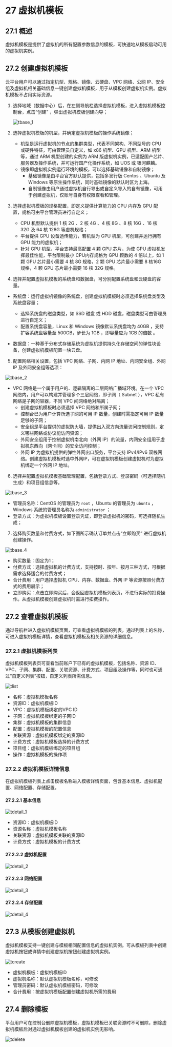 # 27 虚拟机模板

## 27.1 概述

虚拟机模板是提供了虚拟机的所有配置参数信息的模板，可快速地从模板启动可用的虚拟机实例。

## 27.2 创建虚拟机模板

云平台用户可以通过指定机型、规格、镜像、云硬盘、VPC 网络、公网 IP、安全组及虚拟机相关基础信息一键创建虚拟机模板，用于从模板创建虚拟机实例。虚拟机模板不占用实际资源。

1. 选择地域（数据中心）后，在左侧导航栏选择虚拟机模板，进入虚拟机模板控制台，点击“创建” ，弹出虚拟机模板创建向导；

   ![tbase_1](../images/userguide/tbase_1.png)

2. 选择虚拟机模板的机型，并确定虚拟机模板的操作系统镜像；

   * 机型是运行虚拟机的节点的集群类型，代表不同架构、不同型号的 CPU 或硬件特征，可由管理员自定义，如 x86 机型、GPU 机型、ARM 机型等，通过 ARM 机型创建的实例为 ARM 版虚拟机实例，已适配国产芯片、服务器及操作系统，并可运行国产化操作系统，如 UOS 或 银河麒麟。
   * 镜像即虚拟机实例运行环境的模板，可以选择基础镜像和自制镜像；
     * 基础镜像是由平台官方默认提供，包括多发行版 Centos 、Ubuntu 及 Windows 等原生操作系统，同时基础镜像的默认时区为上海。
     * 自制镜像由用户通过虚拟机自行导出或自定义导入的自有镜像，可用于创建虚拟机，仅账号自身有权限查看和管理。
   
3. 选择虚拟机模板的规格配置，即定义提供计算能力的 CPU 内存及 GPU 配置，规格可由平台管理员进行自定义；

   * CPU 机型默认提供 1 核 2G 、2 核 4G 、4 核 8G 、8 核 16G 、16 核 32G 及 64 核 128G 等虚机规格；
   * 平台提供 GPU 设备透传能力，若机型为 GPU 机型，可创建并运行拥有 GPU 能力的虚拟机；
   * 针对 GPU 机型，平台支持最高配置 4 颗 GPU 芯片，为使 GPU 虚拟机发挥最佳性能，平台限制最小 CPU内存规格为 GPU 颗数的 4 倍以上，如 1 颗 GPU 芯片最小需要 4 核 8G 规格，2 颗 GPU 芯片最小需要 8 核16G 规格，4 颗 GPU 芯片最小需要 16 核 32G 规格。

4. 选择并配置虚拟机模板的系统盘和数据盘，可分别配置系统盘和云硬盘的容量。

  * 系统盘：运行虚拟机镜像的系统盘，创建虚拟机模板时必须选择系统盘类型及系统盘容量；
      * 选择系统盘的磁盘类型，如 SSD 磁盘 或 HDD 磁盘，磁盘类型可由管理员进行自定义；
      * 配置系统盘容量，Linux 和 Windows 镜像默认系统盘均为 40GB ，支持扩容系统盘容量至 500GB，步长为 1GB ，即容量应为 1GB 的倍数 。

  * 数据盘：一种基于分布式存储系统为虚拟机提供持久化存储空间的弹性块设备，创建虚拟机模板配置一块云盘。

5. 配置网络相关设置，包括 VPC 网络、子网、内网 IP 地址、内网安全组、外网 IP 及外网安全组等选项：

  ![tbase_2](../images/userguide/tbase_2.png)

  * VPC 网络是一个属于用户的、逻辑隔离的二层网络广播域环境。在一个 VPC 网络内，用户可以构建并管理多个三层网络，即子网（ Subnet ），VPC 私有网络是子网的容器，不同 VPC 间网络绝对隔离；
      * 创建虚拟机模板时必须选择 VPC 网络和所属子网；
      * 控制台已为用户计算所选子网的可用 IP 数量，创建时需指定可用 IP 数量足够的子网；
      * 安全组是平台提供的虚拟防火墙，提供出入双方向流量访问控制规则，定义哪些网络或协议能访问资源；
      * 外网安全组用于控制虚拟机南北向（外网 IP）的流量，内网安全组用于虚拟机东西向（网卡间）的安全访问控制；
      * 外网 IP 为虚拟机提供的弹性外网出口服务，平台支持 IPv4/IPv6  双栈网络。创建虚拟机模板时选中外网IP，可在虚拟机模板创建虚拟机时为虚拟机绑定一个外网 IP 地址。

6. 选择并配置虚拟机模板基础管理配置，包括登录方式、登录密码（可选择随机生成）和项目组信息等。

  ![tbase_3](../images/userguide/tbase_3.png)

  * 管理员名称：CentOS 的管理员为 `root` ，Ubuntu 的管理员为 `ubuntu` ，Windows 系统的管理员名称为  `administrator` ；
  * 登录方式：为虚拟机模板设置登录凭证，即登录虚拟机的密码，可选择随机生成； 

7. 选择购买数量和付费方式，如下图所示确认订单并点击“立即购买” 进行虚拟机创建操作。

  ![tbase_4](../images/userguide/tbase_4.png)

  * 购买数量：固定为1；
  * 付费方式：选择虚拟机的计费方式，支持按时、按年、按月三种方式，可根据需求选择适合的付费方式；
  * 合计费用：用户选择虚拟机 CPU、内存、数据盘、外网 IP 等资源按照付费方式的费用展示；
  * 立即购买：点击立即购买后，会返回虚拟机模板列表页，不进行实际的扣费操作。从虚拟机模板创建虚拟机时需进行扣费操作。 

  ## 27.2 查看虚拟机模板

   通过导航栏进入虚拟机模板页面，可查看虚拟机模板的列表，通过列表上的名称，可进入虚拟机模板详情，查看虚拟机模板及相关资源的详细信息。

  ### 27.2.1 虚拟机模板列表

   虚拟机模板列表页可查看当前账户下已有的虚拟机模板，包括名称、资源 ID、VPC、子网、集群、配置、关联资源、计费方式、项目组及操作等，同时也可通过“自定义列表”按钮，自定义列表所需信息。

   ![tlist](../images/userguide/tlist.png)

   * 名称：虚拟机模板名称
   * 资源ID：虚拟机模板ID
   * VPC：虚拟机模板绑定的VPC ID
   * 子网：虚拟机模板绑定的子网ID
   * 集群：虚拟机模板的集群信息
   * 配置：虚拟机模板的配置信息
   * 关联资源：虚拟机模板绑定的资源ID
   * 计费方式：虚拟机模板选择的计费方式
   * 项目组：虚拟机模板绑定的项目组
   * 操作：虚拟机模板的操作项

  ### 27.2.2 虚拟机模板详情信息

   在虚拟机模板列表上点击模板名称进入模板详情页面，包含基本信息、虚拟机配置、网络配置、存储配置。

  #### 27.2.2.1 基本信息

  ![tdetail_1](../images/userguide/tdetail_1.png)

  * 资源ID：虚拟机模板ID
  * 资源名称：虚拟机模板名称
  * 关联资源：虚拟机模板关联的资源ID
  * 计费方式：虚拟机模板的计费方式

  #### 27.2.2.2 虚拟机配置

  ![tdetail_2](../images/userguide/tdetail_2.png)

  #### 27.2.2.3 网络配置

  ![tdetail_3](../images/userguide/tdetail_3.png)

  #### 27.2.2.4 存储配置

  ![tdetail_4](../images/userguide/tdetail_4.png)

  ## 27.3 从模板创建虚拟机

  虚拟机模板支持一键创建与模板相同配置信息的虚拟机实例。可从模板列表中创建虚拟机按钮或详情中创建虚拟机按钮创建虚拟机实例。

  ![tcreate](../images/userguide/tcreate.png)

  * 虚拟机模板：虚拟机模板ID
  * 虚拟机名称：默认虚拟机模板名称，可修改
  * 管理员密码：默认虚拟机模板密码，可修改
  * 合计费用：按虚拟机模板配置创建虚拟机所需的费用

  ## 27.4 删除模板

  平台用户可在控制台删除虚拟机模板，虚拟机模板已关联资源时不可删除，删除虚拟机模板后对通过虚拟机模板创建的虚拟机实例无影响。

  ![tdelete](../images/userguide/tdelete.png)

